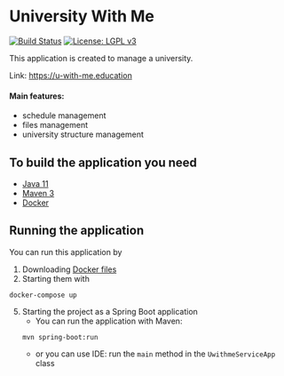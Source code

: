 # University With Me

[![Build Status](https://github.com/HappyMary16/uwithme-server/actions/workflows/main.yml/badge.svg)](https://github.com/HappyMary16/uwithme-server/actions/workflows/main.yml)
[![License: LGPL v3](https://img.shields.io/badge/License-LGPL_v3-blue.svg)](https://www.gnu.org/licenses/lgpl-3.0)

This application is created to manage a university.

Link: https://u-with-me.education

#### Main features:
* schedule management
* files management
* university structure management

## To build the application you need
* [Java 11](https://adoptopenjdk.net/index.html?variant=openjdk11&jvmVariant=hotspot)
* [Maven 3](https://maven.apache.org/index.html)
* [Docker](https://www.docker.com/)

## Running the application

You can run this application by

1. Downloading [Docker files](https://github.com/HappyMary16/uwithme-docker-files)
2. Starting them with 
```
docker-compose up
```
5. Starting the project as a Spring Boot application
    - You can run the application with Maven:
    ```
    mvn spring-boot:run
    ```
    - or you can use IDE:
    run the ```main``` method in the ```UwithmeServiceApp``` class
